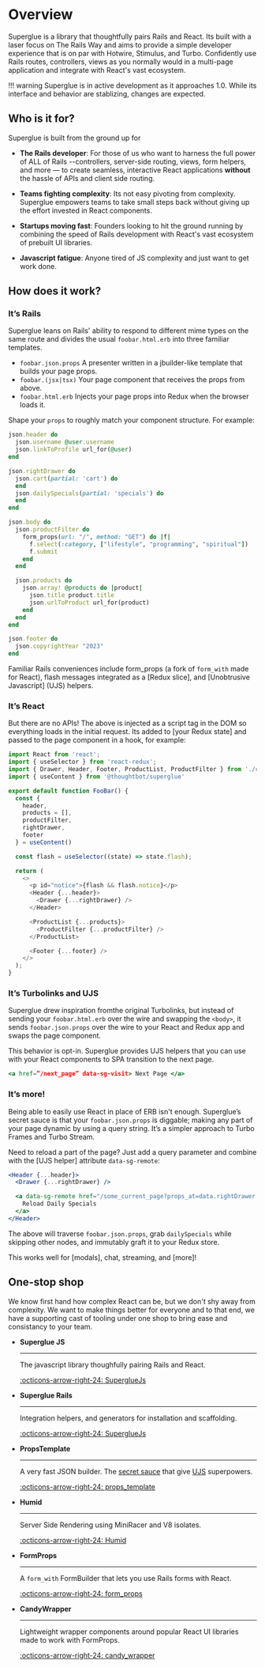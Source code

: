# Overview

Superglue is a library that thoughtfully pairs Rails and React. Its built with
a laser focus on The Rails Way and aims to provide a simple developer
experience that is on par with Hotwire, Stimulus, and Turbo. Confidently use
Rails routes, controllers, views as you normally would in a multi-page
application and integrate with React's vast ecosystem.


!!! warning
    Superglue is in active development as it approaches 1.0.  While its
    interface and behavior are stablizing, changes are expected.

## Who is it for?

Superglue is built from the ground up for

- **The Rails developer**: For those of us who want to harness the full power
  of ALL of Rails --controllers, server-side routing, views, form helpers,
  and more — to create seamless, interactive React applications **without** the
  hassle of APIs and client side routing.

- **Teams fighting complexity**: Its not easy pivoting from complexity.
  Superglue empowers teams to take small steps back without giving up the
  effort invested in React components.

- **Startups moving fast**: Founders looking to hit the ground running by
  combining the speed of Rails development with React's vast ecosystem of
  prebuilt UI libraries.

- **Javascript fatigue**: Anyone tired of JS complexity and just want to get
  work done.


## How does it work?

### It’s Rails

Superglue leans on Rails' ability to respond to different mime types on the
same route and divides the usual `foobar.html.erb` into three familiar
templates.

- `foobar.json.props` A presenter written in a jbuilder-like template that
  builds your page props.
- `foobar.(jsx|tsx)` Your page component that receives the props from above.
- `foobar.html.erb` Injects your page props into Redux when the browser loads
  it.

Shape your `props` to roughly match your component structure. For example:

```ruby
json.header do
  json.username @user.username
  json.linkToProfile url_for(@user)
end

json.rightDrawer do
  json.cart(partial: 'cart') do
  end
  json.dailySpecials(partial: 'specials') do
  end
end

json.body do
  json.productFilter do
    form_props(url: "/", method: "GET") do |f|
      f.select(:category, ["lifestyle", "programming", "spiritual"])
      f.submit
    end
  end

  json.products do
    json.array! @products do |product|
      json.title product.title
      json.urlToProduct url_for(product)
    end
  end
end

json.footer do
  json.copyrightYear "2023"
end
```

Familiar Rails conveniences include form_props (a fork of `form_with` made for React),
flash messages integrated as a [Redux slice], and [Unobtrusive Javascript]
(UJS) helpers.

### It’s React

But there are no APIs! The above is injected as a script tag in the DOM so everything
loads in the initial request. Its added to [your Redux state] and passed to
the page component in a hook, for example:

```js
import React from 'react';
import { useSelector } from 'react-redux';
import { Drawer, Header, Footer, ProductList, ProductFilter } from './components';
import { useContent } from '@thoughtbot/superglue'

export default function FooBar() {
  const {
    header,
    products = [],
    productFilter,
    rightDrawer,
    footer
  } = useContent()

  const flash = useSelector((state) => state.flash);

  return (
    <>
      <p id="notice">{flash && flash.notice}</p>
      <Header {...header}>
        <Drawer {...rightDrawer} />
      </Header>

      <ProductList {...products}>
        <ProductFilter {...productFilter} />
      </ProductList>

      <Footer {...footer} />
    </>
  );
}
```

### It’s Turbolinks and UJS

Superglue drew inspiration fromthe original Turbolinks, but instead of sending
your `foobar.html.erb` over the wire and swapping the `<body>`, it sends
`foobar.json.props` over the wire to your React and Redux app and swaps the
page component.

This behavior is opt-in. Superglue provides UJS helpers that you can use with
your React components to SPA transition to the next page.

```jsx
<a href=”/next_page” data-sg-visit> Next Page </a>
```

### It’s more!

Being able to easily use React in place of ERB isn't enough. Superglue’s secret
sauce is that your `foobar.json.props` is diggable; making any part of your page
dynamic by using a query string. It’s a simpler approach to Turbo Frames and
Turbo Stream.

Need to reload a part of the page? Just add a query parameter and combine with
the [UJS helper] attribute `data-sg-remote`:

```jsx
<Header {...header}>
  <Drawer {...rightDrawer} />

  <a data-sg-remote href="/some_current_page?props_at=data.rightDrawer.dailySpecials">
    Reload Daily Specials
  </a>
</Header>
```

The above will traverse `foobar.json.props`, grab `dailySpecials` while
skipping other nodes, and immutably graft it to your Redux store.

This works well for [modals], chat, streaming, and [more]!

[secret sauce]: digging.md
[UJS]: ujs.md

## One-stop shop

We know first hand how complex React can be, but we don't shy away from
complexity. We want to make things better for everyone and to that end, we have
a supporting cast of tooling under one shop to bring ease and consistancy to
your team.

<div class="grid cards" markdown>

-   __Superglue JS__

    ---

    The javascript library thoughfully pairing Rails and React.

    [:octicons-arrow-right-24: SuperglueJs](https://github.com/thoughtbot/superglue)


-   __Superglue Rails__

    ---

    Integration helpers, and generators for installation and scaffolding.

    [:octicons-arrow-right-24: SuperglueJs](https://github.com/thoughtbot/superglue/tree/main/superglue_rails)

-   __PropsTemplate__

    ---

    A very fast JSON builder. The [secret sauce] that give [UJS] superpowers.

    [:octicons-arrow-right-24: props_template](https://github.com/thoughtbot/props_template)


-   __Humid__

    ---

    Server Side Rendering using MiniRacer and V8 isolates.

    [:octicons-arrow-right-24: Humid](recipes/ssr.md)

-   __FormProps__

    ---

    A `form_with` FormBuilder that lets you use Rails forms with React.

    [:octicons-arrow-right-24: form_props](https://github.com/thoughtbot/form_props)

-   __CandyWrapper__

    ---

    Lightweight wrapper components around popular React UI libraries made to work with
    FormProps.


    [:octicons-arrow-right-24: candy_wrapper](https://github.com/thoughtbot/candy_wrapper)

</div>
